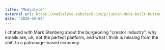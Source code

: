 ```yaml
---
title: "Medialyte"
external_url: https://medialyte.substack.com/p/justin-duke-built-buttondown-for
date: "2020-09-04"
---
```


I chatted with Mark Stenberg about the burgeoning "creator industry", why emails are, uh, not the perfect platform, and what I think is missing from the shift to a patronage-based economy.
